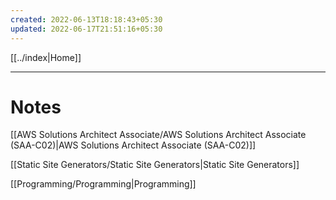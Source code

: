 ```yaml
---
created: 2022-06-13T18:18:43+05:30
updated: 2022-06-17T21:51:16+05:30
---
```

[[../index|Home]]

---
# Notes
[[AWS Solutions Architect Associate/AWS Solutions Architect Associate (SAA-C02)|AWS Solutions Architect Associate (SAA-C02)]]

[[Static Site Generators/Static Site Generators|Static Site Generators]]

[[Programming/Programming|Programming]]